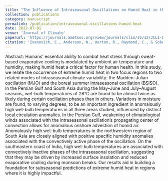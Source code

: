 ```yaml
---
title: "The Influence of Intraseasonal Oscillations on Humid Heat in the Persian Gulf and South Asia"
collection: publications
category: manuscript
permalink: /publication/intraseasonal-oscillations-humid-heat
date: 2022-07-01
venue: 'Journal of Climate'
paperurl: 'https://journals.ametsoc.org/view/journals/clim/35/13/JCLI-D-21-0488.1.xml'
citation: 'Ivanovich, C., Anderson, W., Horton, R., Raymond, C., & Sobel, A. (2022). The Influence of Intraseasonal Oscillations on Humid Heat in the Persian Gulf and South Asia. Journal of Climate, 35(13), 4309–4329. https://doi.org/10.1175/JCLI-D-21-0488.1'
---
```


Abstract: Humans’ essential ability to combat heat stress through sweat-based evaporative cooling is modulated by ambient air temperature and humidity, making humid heat a critical factor for human health. In this study, we relate the occurrence of extreme humid heat in two focus regions to two related modes of intraseasonal climate variability: the Madden–Julian oscillation (MJO) and the boreal summer intraseasonal oscillation (BSISO). In the Persian Gulf and South Asia during the May–June and July–August seasons, wet-bulb temperatures of 28°C are found to be almost twice as likely during certain oscillation phases than in others. Variations in moisture are found, to varying degrees, to be an important ingredient in anomalously high wet-bulb temperatures in all three areas studied, influenced by distinct local circulation anomalies. In the Persian Gulf, weakening of climatological winds associated with the intraseasonal oscillation’s propagating center of convection allows for anomalous onshore advection of humid air. Anomalously high wet-bulb temperatures in the northwestern region of South Asia are closely aligned with positive specific humidity anomalies associated with the convectively active phase of the oscillation. On the southeastern coast of India, high wet-bulb temperatures are associated with convectively inactive phases of the intraseasonal oscillation, suggesting that they may be driven by increased surface insolation and reduced evaporative cooling during monsoon breaks. Our results aid in building a foundation for subseasonal predictions of extreme humid heat in regions where it is highly impactful.
